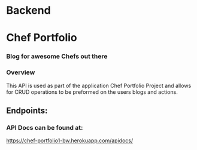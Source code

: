 # Backend

# Chef Portfolio

### Blog for awesome Chefs out there

### Overview

This API is used as part of the application Chef Portfolio Project and allows for CRUD operations to be preformed on the users blogs and actions.

## Endpoints:

### API Docs can be found at:

https://chef-portfolio1-bw.herokuapp.com/apidocs/


